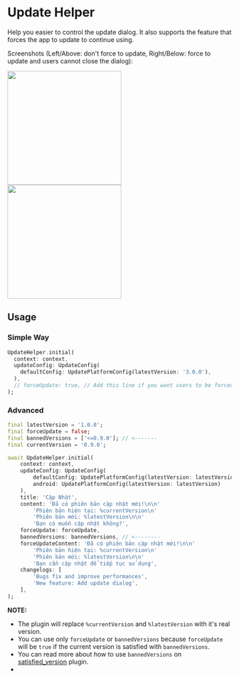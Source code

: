# Update Helper

Help you easier to control the update dialog. It also supports the feature that forces the app to update to continue using.

Screenshots (Left/Above: don't force to update, Right/Below: force to update and users cannot close the dialog):

<img src="https://raw.githubusercontent.com/vursin/update_helper/main/images/noforce.png" width="256"/>
<img src="https://raw.githubusercontent.com/vursin/update_helper/main/images/force.png" width="256"/>

## Usage

### Simple Way

``` dart
UpdateHelper.initial(
  context: context,
  updateConfig: UpdateConfig(
    defaultConfig: UpdatePlatformConfig(latestVersion: '3.0.0'),
  ),
  // forceUpdate: true, // Add this line if you want users to be forced to update
);
```

### Advanced

``` dart
final latestVersion = '1.0.0';
final forceUpdate = false;
final bannedVersions = ['<=0.9.0']; // <-------
final currentVersion = '0.9.0';

await UpdateHelper.initial(
    context: context,
    updateConfig: UpdateConfig(
        defaultConfig: UpdatePlatformConfig(latestVersion: latestVersion),
        android: UpdatePlatformConfig(latestVersion: latestVersion)
    ),
    title: 'Cập Nhật',
    content: 'Đã có phiên bản cập nhật mới!\n\n'
        'Phiên bản hiện tại: %currentVersion\n'
        'Phiên bản mới: %latestVersion\n\n'
        'Bạn có muốn cập nhật không?',
    forceUpdate: forceUpdate,
    bannedVersions: bannedVersions, // <--------
    forceUpdateContent: 'Đã có phiên bản cập nhật mới!\n\n'
        'Phiên bản hiện tại: %currentVersion\n'
        'Phiên bản mới: %latestVersion\n\n'
        'Bạn cần cập nhật để tiếp tục sử dụng',
    changelogs: [
        'Bugs fix and improve performances',
        'New feature: Add update dialog',
    ],
);
```

**NOTE:**

- The plugin will replace `%currentVersion` and `%latestVersion` with it's real version.
- You can use only `forceUpdate` or `bannedVersions` because `forceUpdate` will be `true` if the current version is satisfied with `bannedVersions`.
- You can read more about how to use `bannedVersions` on [satisfied_version](https://pub.dev/packages/satisfied_version) plugin.
- 